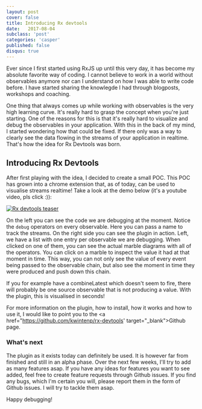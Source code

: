 ```yaml
---
layout: post
cover: false
title: Introducing Rx devtools
date:   2017-08-04
subclass: 'post'
categories: 'casper'
published: false
disqus: true
---
```


Ever since I first started using RxJS up until this very day, it has become my absolute favorite way of coding. I cannot believe to work in a world without observables anymore nor can I understand on how I was able to write code before. I have started sharing the knowlegde I had through blogposts, workshops and coaching. 

One thing that always comes up while working with observables is the very high learning curve. It's really hard to grasp the concept when you're just starting. One of the reasons for this is that it's really hard to visualize and debug the observables in your application. 
With this in the back of my mind, I started wondering how that could be fixed. If there only was a way to clearly see the data flowing in the streams of your application in realtime. That's how the idea for Rx Devtools was born.

## Introducing Rx Devtools	

After first playing with the idea, I decided to create a small POC. This POC has grown into a chrome extension that, as of today, can be used to visualise streams realtime! Take a look at the demo below (it's a youtube video, pls click :)):

[![Rx devtools teaser](https://img.youtube.com/vi/stWGClDE_Gk/0.jpg)](https://youtube.com/vi/stWGClDE_Gk)

On the left you can see the code we are debugging at the moment. Notice the `debug` operators on every observable. Here you can pass a name to track the streams. 
On the right side you can see the plugin in action. Left, we have a list with one entry per observable we are debugging. When clicked on one of them, you can see the actual marble diagrams with all of the operators. You can click on a marble to inspect the value it had at that moment in time. This way, you can not only see the value of every event being passed to the observable chain, but also see the moment in time they were produced and push down this chain.

If you for example have a combineLatest which doesn't seem to fire, there will probably be one source observable that is not producing a value. With the plugin, this is visualised in seconds!

For more information on the plugin, how to install, how it works and how to use it, I would like to point you to the <a href="https://github.com/kwintenp/rx-devtools' target="_blank">Github</a> page.


### What's next
The plugin as it exists today can definitely be used. It is however far from finished and still in an alpha phase. Over the next few weeks, I'll try to add as many features asap. If you have any ideas for features you want to see added, feel free to create feature requests through Github issues. 
If you find any bugs, which I'm certain you will, please report them in the form of Github issues. I will try to tackle them asap.

Happy debugging!

